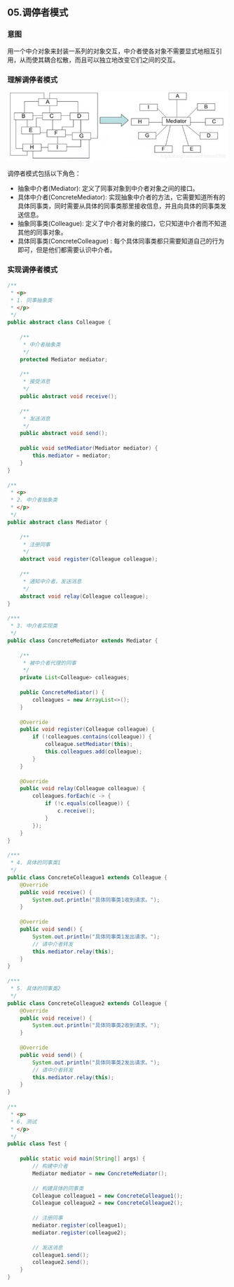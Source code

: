 ## 05.调停者模式

### 意图

用一个中介对象来封装一系列的对象交互，中介者使各对象不需要显式地相互引用，从而使其耦合松散，而且可以独立地改变它们之间的交互。

### 理解调停者模式
![05-调停者.jpg](images/05-调停者模式.jpg)

调停者模式包括以下角色：
+ 抽象中介者(Mediator): 定义了同事对象到中介者对象之间的接口。
+ 具体中介者(ConcreteMediator): 实现抽象中介者的方法，它需要知道所有的具体同事类，同时需要从具体的同事类那里接收信息，并且向具体的同事类发送信息。
+ 抽象同事类(Colleague): 定义了中介者对象的接口，它只知道中介者而不知道其他的同事对象。
+ 具体同事类(ConcreteColleague) : 每个具体同事类都只需要知道自己的行为即可，但是他们都需要认识中介者。


### 实现调停者模式

```java
/**
 * <p>
 * 1. 同事抽象类
 * </p>
 */
public abstract class Colleague {

    /**
     * 中介者抽象类
     */
    protected Mediator mediator;

    /**
     * 接受消息
     */
    public abstract void receive();

    /**
     * 发送消息
     */
    public abstract void send();

    public void setMediator(Mediator mediator) {
        this.mediator = mediator;
    }
}

/**
 * <p>
 * 2. 中介者抽象类
 * </p>
 */
public abstract class Mediator {

    /**
     * 注册同事
     */
    abstract void register(Colleague colleague);

    /**
     * 通知中介者，发送消息
     */
    abstract void relay(Colleague colleague);
}

/***
 * 3. 中介者实现类
 */
public class ConcreteMediator extends Mediator {

    /**
     * 被中介者代理的同事
     */
    private List<Colleague> colleagues;

    public ConcreteMediator() {
        colleagues = new ArrayList<>();
    }

    @Override
    public void register(Colleague colleague) {
        if (!colleagues.contains(colleague)) {
            colleague.setMediator(this);
            this.colleagues.add(colleague);
        }
    }

    @Override
    public void relay(Colleague colleague) {
        colleagues.forEach(c -> {
            if (!c.equals(colleague)) {
                c.receive();
            }
        });
    }
}

/***
 * 4. 具体的同事类1
 */
public class ConcreteColleague1 extends Colleague {
    @Override
    public void receive() {
        System.out.println("具体同事类1收到请求。");
    }

    @Override
    public void send() {
        System.out.println("具体同事类1发出请求。");
        // 请中介者转发
        this.mediator.relay(this);
    }
}

/***
 * 5. 具体的同事类2
 */
public class ConcreteColleague2 extends Colleague {
    @Override
    public void receive() {
        System.out.println("具体同事类2收到请求。");
    }

    @Override
    public void send() {
        System.out.println("具体同事类2发出请求。");
        // 请中介者转发
        this.mediator.relay(this);
    }
}

/**
 * <p>
 * 6. 测试
 * </p>
 */
public class Test {

    public static void main(String[] args) {
        // 构建中介者
        Mediator mediator = new ConcreteMediator();

        // 构建具体的同事类
        Colleague colleague1 = new ConcreteColleague1();
        Colleague colleague2 = new ConcreteColleague2();

        // 注册同事
        mediator.register(colleague1);
        mediator.register(colleague2);

        // 发送消息
        colleague1.send();
        colleague2.send();
    }
}
```